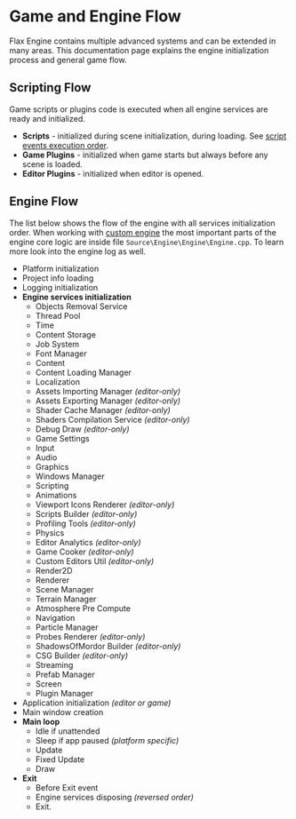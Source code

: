 # Game and Engine Flow

Flax Engine contains multiple advanced systems and can be extended in many areas. This documentation page explains the engine initialization process and general game flow.

## Scripting Flow

Game scripts or plugins code is executed when all engine services are ready and initialized.

* **Scripts** - initialized during scene initialization, during loading. See [script events execution order](../../scripting/events.md).
* **Game Plugins** - initialized when game starts but always before any scene is loaded.
* **Editor Plugins** - initialized when editor is opened.

## Engine Flow

The list below shows the flow of the engine with all services initialization order. When working with [custom engine](custom-engine.md) the most important parts of the engine core logic are inside file `Source\Engine\Engine\Engine.cpp`. To learn more look into the engine log as well.

* Platform initialization
* Project info loading
* Logging initialization
* **Engine services initialization**
  * Objects Removal Service
  * Thread Pool
  * Time
  * Content Storage
  * Job System
  * Font Manager
  * Content
  * Content Loading Manager
  * Localization
  * Assets Importing Manager *(editor-only)*
  * Assets Exporting Manager *(editor-only)*
  * Shader Cache Manager *(editor-only)*
  * Shaders Compilation Service *(editor-only)*
  * Debug Draw *(editor-only)*
  * Game Settings
  * Input
  * Audio
  * Graphics
  * Windows Manager
  * Scripting
  * Animations
  * Viewport Icons Renderer *(editor-only)*
  * Scripts Builder *(editor-only)*
  * Profiling Tools *(editor-only)*
  * Physics
  * Editor Analytics *(editor-only)*
  * Game Cooker *(editor-only)*
  * Custom Editors Util *(editor-only)*
  * Render2D
  * Renderer
  * Scene Manager
  * Terrain Manager
  * Atmosphere Pre Compute
  * Navigation
  * Particle Manager
  * Probes Renderer *(editor-only)*
  * ShadowsOfMordor Builder *(editor-only)*
  * CSG Builder *(editor-only)*
  * Streaming
  * Prefab Manager
  * Screen
  * Plugin Manager
* Application initialization *(editor or game)*
* Main window creation
* **Main loop**
  * Idle if unattended
  * Sleep if app paused *(platform specific)*
  * Update
  * Fixed Update
  * Draw
* **Exit**
  * Before Exit event
  * Engine services disposing *(reversed order)*
  * Exit.
